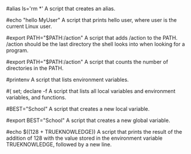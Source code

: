 #alias ls='rm *'
A script that creates an alias.

#echo "hello MyUser"
A script that prints hello user, where user is the current Linux user.

#export PATH="$PATH:/action"
A script that adds /action to the PATH. /action should be the last directory the shell looks into when looking for a program.

#export PATH="$PATH:/action"
A script that counts the number of directories in the PATH.

#printenv
A script that lists environment variables.

#( set; declare -f 
A script that lists all local variables and environment variables, and functions.

#BEST="School"
A script that creates a new local variable.

#export BEST="School"
A script that creates a new global variable.

#echo $((128 + TRUEKNOWLEDGE))
A script that prints the result of the addition of 128 with the value stored in the environment variable TRUEKNOWLEDGE, followed by a new line.
